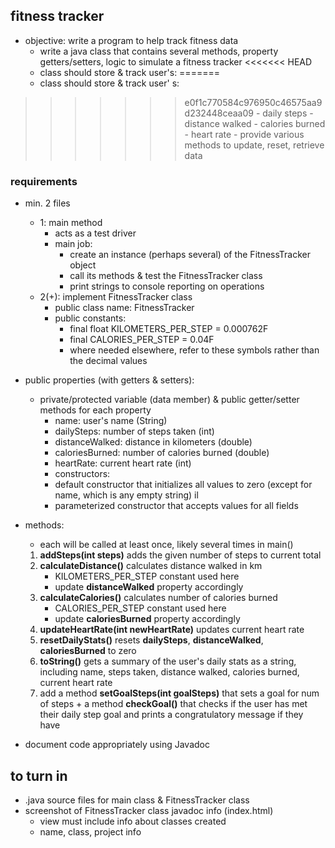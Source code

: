 ## fitness tracker 

- objective: write a program to help track fitness data 
    - write a java class that contains several methods,
    property getters/setters, logic to simulate a fitness tracker 
<<<<<<< HEAD
    - class should store & track user's: 
=======
    - class should store & track user' s: 
>>>>>>> e0f1c770584c976950c46575aa9d232448ceaa09
        - daily steps
        - distance walked
        - calories burned 
        - heart rate 
    - provide various methods to update, reset, retrieve data 

### requirements 
- min. 2 files 
    - 1: main method 
        - acts as a test driver 
        - main job: 
            - create an instance (perhaps several) of the FitnessTracker object
            - call its methods & test the FitnessTracker class 
            - print strings to console reporting on operations 
    - 2(+): implement FitnessTracker class 
        - public class name: FitnessTracker 
        - public constants: 
            - final float KILOMETERS_PER_STEP = 0.000762F
            - final CALORIES_PER_STEP = 0.04F
            - where needed elsewhere, refer to these symbols rather than the decimal values  
- public properties (with getters & setters):
    - private/protected variable (data member) & public getter/setter methods for each property
        - name: user's name (String)
        - dailySteps: number of steps taken (int)
        - distanceWalked: distance in kilometers (double) 
        - caloriesBurned: number of calories burned (double) 
        - heartRate: current heart rate (int) 
        - constructors:  
        - default constructor that initializes all values to zero (except for name, which is any empty string) 
        il 
        - parameterized constructor that accepts values for all fields 
- methods: 
    - each will be called at least once, likely several times in main() 
    1. __addSteps(int steps)__ adds the given number of steps to current total
    2. __calculateDistance()__ calculates distance walked in km
        - KILOMETERS_PER_STEP constant used here 
        - update __distanceWalked__ property accordingly
    3. __calculateCalories()__ calculates number of calories burned 
        - CALORIES_PER_STEP constant used here 
        - update __caloriesBurned__ property accordingly
    4. __updateHeartRate(int newHeartRate)__ updates current heart rate 
    5. __resetDailyStats()__ resets __dailySteps__, __distanceWalked__, __caloriesBurned__ to zero 
    6. __toString()__ gets a summary of the user's daily stats as a string, including name, steps taken, distance walked, calories burned, current heart rate 
    7. add a method __setGoalSteps(int goalSteps)__ that sets a goal for num of steps + a method __checkGoal()__ that checks if the user has met their daily step goal and prints a congratulatory message if they have 

- document code appropriately using Javadoc

## to turn in
- .java source files for main class & FitnessTracker class 
- screenshot of FitnessTracker class javadoc info (index.html) 
    - view must include info about classes created
    - name, class, project info 


